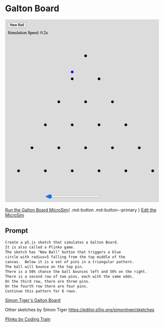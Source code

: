 # Galton Board
![](./galton-board.png)

[Run the Galton Board MicroSim](galton-board.html){ .md-button .md-button--primary }
[Edit the MicroSim](https://editor.p5js.org/dmccreary/sketches/3aTaQ4KvI)

## Prompt

```linenums="0"
Create a p5.js sketch that simulates a Galton Board.
It is also called a Plinko game.
The sketch has "New Ball" button that triggers a blue
circle with radius=5 falling from the top middle of the
canvas.  Below it is a set of pins in a triangular pattern.
The ball will bounce on the top pin.
There is a 50% chance the ball bounces left and 50% on the right.
There is a second row of two pins, each with the same odds.
On the third row, there are three pins.
On the fourth row there are four pins.
Continue this pattern for 6 rows.
```


[Simon Tiger's Galton Board](https://editor.p5js.org/simontiger/sketches/h7p-wZCw8)

Other sketches by Simon Tiger
https://editor.p5js.org/simontiger/sketches

[Plinko by Coding Train](https://editor.p5js.org/codingtrain/sketches/wAe_oPVHo)